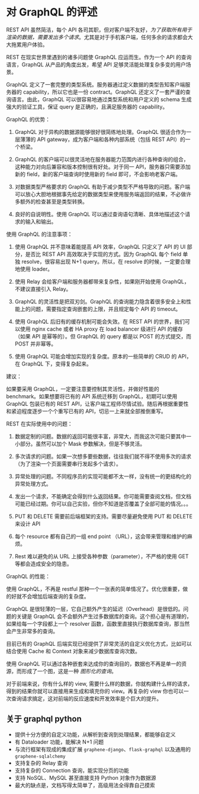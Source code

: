 # 对 GraphQL 的评述

REST API 虽然简洁，每个 API 各司其职，但对客户端不友好，_为了获取所有用于渲染的数据，需要发出多个请求_。尤其是对于手机客户端，任何多余的请求都会大大拖累用户体验。

REST 在现实世界里遇到的诸多问题使 GraphQL 应运而生。作为一个 API 的查询语言，GraphQL 从产品的角度出发，希望 API 足够灵活能处理复杂多变的用户场景。

GraphQL 定义了一套完整的类型系统。服务器通过定义数据的类型告知客户端服务器的 capability，所以它也是一份 contract。GraphQL 还定义了一套严谨的查询语言。由此，GraphQL 可以很容易地通过类型系统和用户定义的 schema 生成强大的验证工具，保证 query 是正确的，且满足服务器的 capability。

GraphQL 的优势：

1. GraphQL 对于异构的数据源能够很好很简练地处理。GraphQL 很适合作为一层薄薄的 API gateway，成为客户端和各种内部系统（包括 REST API）的一个桥梁。

2. GraphQL 的客户端可以很灵活地在服务器能力范围内进行各种查询的组合，这种能力对向后兼容和版本控制很有好处。对于同一 API，服务器只需要添加新的 field，新的客户端查询时使用新的 field 即可，不会影响老客户端。

3. 对数据类型严格要求的 GraphQL 有助于减少类型不严格导致的问题。客户端可以放心大胆地根据事先给定的数据类型来使用服务端返回的结果，不必做许多额外的检查甚至是类型转换。

4. 良好的自说明性。使用 GraphQL 可以通过查询语句清晰、具体地描述这个请求的输入和输出。

使用 GraphQL 的注意事项：

1. 使用 GraphQL 并不意味着能提高 API 效率，GraphQL 只定义了 API 的 UI 部分，是否比 REST API 高效取决于实现的方式。因为 GraphQL 每个 field 单独 resolve，很容易出现 N+1 query。所以，在 resolve 的时候，一定要合理地使用 loader。

2. 使用 Relay 会给客户端和服务器都带来复杂性，如果刚开始使用 GraphQL，不建议直接引入 Relay。

3. GraphQL 的灵活性是把双刃剑。GraphQL 的查询能力隐含着很多安全上和性能上的问题，需要指定查询嵌套的上限，并且规定每个 API 的 timeout。

4. 使用 GraphQL 后旧有的缓存机制可能会失效。在 REST API 的世界，我们可以使用 nginx cache 或者 HA proxy 在 load balancer 级进行 API 的缓存 （如果 API 是幂等的）。但 GraphQL 的 query 都是以 POST 的方式提交，而 POST 并非幂等。

5. 使用 GraphQL 可能会增加实现的复杂度。原本的一些简单的 CRUD 的 API，在 GraphQL 下，变得复杂起来。

建议：

如果要采用 GraphQL，一定要注意要控制其灵活性，并做好性能的 benchmark。如果想要将已有的 API 系统迁移到 GraphQL，初期可以使用 GraphQL 包装已有的 REST API，让客户端工程师尽情试验。随后再根据重要性和紧迫程度逐步一个个重写已有的 API，切忌一上来就全部推倒重写。


REST 在实际使用中的问题：

1. 数据定制的问题。数据的返回可能很丰富，非常大，而我这次可能只要其中一小部分。虽然可以加个 Mask 参数解决，但是不够灵活。

2. 多次请求的问题。如果一次想多要些数据，往往我们就不得不使用多次的请求（为了渲染一个页面需要串行发起多个请求）。

3. 异常处理的问题。不同程序员的实现可能都不太一样，没有统一的更结构化的异常处理方式。

4. 发出一个请求，不能确定会得到什么返回结果。你可能需要查阅文档，但文档可能已经过期。你可以自己实验，但你不知道是否覆盖了全部可能的情况。。。

5. PUT 和 DELETE 需要前后端框架的支持。需要尽量避免使用 PUT 和 DELETE 来设计 API

6. 每个 resource 都有自己的一组 end point （URL），这会带来管理和维护的麻烦。

7. Rest 难以避免的从 URL 上接受各种参数（parameter），不严格的使用 GET 等都会造成安全的隐患。


GraphQL 的性能：

使用 GraphQL，不再是 restful 那种一个一张表的简单情况了。优化很重要，做的好就不会增加后端查询的复杂度。

GraphQL 是很轻薄的一层，它自己额外产生的延迟（Overhead）是很低的。问题的关键是 GraphQL 会不会额外产生过多数据库的查询。这个担心是有道理的，如果给每一个字段都上一个 resolver 函数，函数里直接执行数据库查询，那当然会产生非常多的查询。

目前已有的 GraphQL 后端实现已经提供了非常灵活的自定义优化方式，比如可以结合使用 Cache 和 Context 对象来减少数据库查询次数。

使用 GraphQL 可以通过各种嵌套来达成你的查询目的，数据也不再是单一的资源，而形成了一个图，这是一种 _图形化的查询_。

对于前端来说，你有什么样的 view, 需要什么样的数据，你就构建什么样的请求，得到的结果你就可以直接用来生成和填充你的 view。再复杂的 view 你也可以一次查询请求搞定，这对前端的反应速度和开发效率是个巨大的提升。


## 关于 graphql python

- 提供十分方便的自定义功能，从解析到查询到处理结果，都能够自定义
- 有 Dataloader 功能，能解决 N+1 问题
- 与流行框架有现成的集成扩展 `graphene-django`、`flask-graphql` 以及通用的 `graphene-sqlalchemy`
- 支持复杂的 Relay 查询
- 支持复杂的 Connection 查询，能实现分页的功能
- 支持 NoSQL、MySQL 甚至直接支持 Python 对象作为数据源
- 最大的缺点是，文档写得太简单了，高级用法全得靠自己摸索
